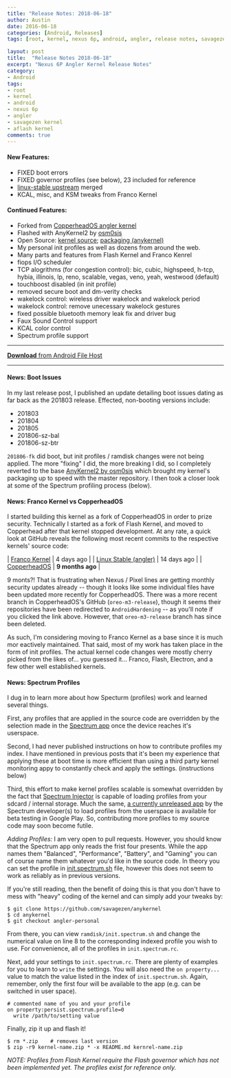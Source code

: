 ```yaml
---
title: "Release Notes: 2018-06-18"
author: Austin
date: 2016-06-18
categories: [Android, Releases]
tags: [root, kernel, nexus 6p, android, angler, release notes, savagezen kernel]

layout: post
title:  "Release Notes 2018-06-18"
excerpt: "Nexus 6P Angler Kernel Release Notes"
category:
- Android
tags:
- root
- kernel
- android
- nexus 6p
- angler
- savagezen kernel
- aflash kernel
comments: true
---
```


#### New Features:

- FIXED boot errors
- FIXED governor profiles (see below), 23 included for reference
- [linux-stable upstream](https://github.com/android-linux-stable/angler) merged
- KCAL, misc, and KSM tweaks from Franco Kernel

#### Continued Features:

- Forked from [CopperheadOS angler kernel](https://github.com/AndroidHardening/kernel_huawei_angler)
- Flashed with AnyKernel2 by [osm0sis](https://github.com/osm0sis/AnyKernel2)
- Open Source:  [kernel source](https://github.com/savagezen/kernel_huawei_angler/tree/oreo-m3-personal); [packaging (anykernel)](https://github.com/savagezen/anykernel/tree/angler-personal)
- My personal init profiles as well as dozens from around the web.
- Many parts and features from Flash Kernel and Franco Kenrel
- fiops I/O scheduler
- TCP alogrithms (for congestion control):  bic, cubic, highspeed, h-tcp, hybia, illinois, lp, reno, scalable, vegas, veno, yeah, westwood (default)
- touchboost disabled (in init profile)
- removed secure boot and dm-verity checks
- wakelock control:  wireless driver wakelock and wakelock period
- wakelock control: remove unecessary wakelock gestures
- fixed possible bluetooth memory leak fix and driver bug
- Faux Sound Control support
- KCAL color control
- Spectrum profile support

----

[**Download** from Android File Host](https://androidfilehost.com/?fid=746163614322275717)

----

#### News:  Boot Issues

In my last release post, I published an update detailing boot issues dating as far back as the 201803 release.  Effected, non-booting versions include:

- 201803
- 201804
- 201805
- 201806-sz-bal
- 201806-sz-btr

```201806-fk``` did boot, but init profiles / ramdisk changes were not being applied.  The more "fixing" I did, the more breaking I did, so I completely reverted to the base [AnyKernel2 by osm0sis](https://github.com/osm0sis/AnyKernel2) which brought my kernel's packaging up to speed with the master repository. I then took a closer look at some of the Spectrum profiling process (below).

#### News:  Franco Kernel vs CopperheadOS

I started building this kernel as a fork of CopperheadOS in order to prize security.  Technically I started as a fork of Flash Kernel, and moved to Copperhead after that kernel stopped development.  At any rate, a quick look at GitHub reveals the following most recent commits to the respective kernels' source code:

| [Franco Kernel](https://github.com/franciscofranco/angler) | 4 days ago |
| [Linux Stable (angler)](https://github.com/android-linux-stable/angler) | 14 days ago |
| [CopperheadOS](https://github.com/AndroidHardening/kernel_huawei_angler) | **9 months ago** |

9 monts?!  That is frustrating when Nexus / Pixel lines are getting monthly security updates already -- though it looks like some individual files have been updated more recently for CopperheadOS.  There was a more recent branch in CopperheadOS's GitHub (```oreo-m3-release```), though it seems their repositories have been redirected to ```AndroidHardening``` -- as you'll note if you clicked the link above.  However, that ```oreo-m3-release``` branch has since been deleted.

As such, I'm considering moving to Franco Kernel as a base since it is much mor eactively maintained.  That said, most of my work has taken place in the form of init profiles.  The actual kernel code changes were mostly cherry picked from the likes of... you guessed it... Franco, Flash, Electron, and a few other well established kernels.

#### News:  Spectrum Profiles

I dug in to learn more about how Specturm (profiles) work and learned several things.

First, any profiles that are applied in the source code are overridden by the selection made in the [Spectrum app](https://play.google.com/store/apps/details?id=org.frap129.spectrum) once the device reaches it's userspace.

Second, I had never published instructions on how to contribute profiles my index.  I have mentioned in previous posts that it's been my experience that applying these at boot time is more efficient than using a third party kernel monitoring appy to constantly check and apply the settings.  (instructions below)

Third, this effort to make kernel profiles scalable is somewhat overridden by the fact that [Spectrum Injector](https://forum.xda-developers.com/android/apps-games/app-spectrum-kernel-manager-users-t3601542) is capable of loading profiles from your sdcard / internal storage.  Much the same, [a currently unreleased app](https://play.google.com/store/apps/details?id=org.frap129.kernelprofiler) by the Spectrum developer(s) to load profiles from the userspace is available for beta testing in Google Play.  So, contributing more profiles to my source code may soon become futile.

*Adding Profiles:*  I am very open to pull requests.  However, you should know that the Spectrum app only reads the frist four presents.  While the app names them "Balanced", "Performance", "Battery", and "Gaming" you can of course name them whatever you'd like in the source code.  In theory you can set the profile in [init.spectrum.sh](https://github.com/savagezen/anykernel/blob/angler-personal/ramdisk/init.spectrum.sh) file, however this does not seem to work as reliably as in previous versions.

If you're still reading, then the benefit of doing this is that you don't have to mess with "heavy" coding of the kernel and can simply add your tweaks by:

```
$ git clone https://github.com/savagezen/anykernel
$ cd anykernel
$ git checkout angler-personal
```

From there, you can view ```ramdisk/init.spectrum.sh``` and change the numerical value on line 8 to the corresponding indexed profile you wish to use.  For convenience, all of the profiles in ```init.spectrum.rc```.

Next, add your settings to ```init.spectrum.rc```.  There are plenty of examples for you to learn to ```write``` the settings.  You will also need the ```on property...``` value to match the value listed in the index of ```init.spectrum.sh```.  Again, remember, only the first four will be available to the app (e.g. can be switched in user space).

```
# commented name of you and your profile
on property:persist.spectrum.profile=0
  write /path/to/setting value
```

Finally, zip it up and flash it!

```
$ rm *.zip    # removes last version
$ zip -r9 kernel-name.zip * -x README.md kernrel-name.zip
```

*NOTE: Profiles from Flash Kernel require the Flash governor which has not been implemented yet.  The profiles exist for reference only.*
